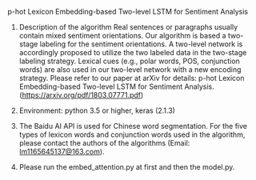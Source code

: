 p-hot Lexicon Embedding-based Two-level LSTM for Sentiment Analysis
1. Description of the algorithm
  Real sentences or paragraphs usually contain mixed sentiment orientations. Our algorithm is based a two-stage labeling for the sentiment orientations. A two-level network is accordingly proposed to utilize the two labeled data in the two-stage labeling strategy. Lexical cues (e.g., polar words, POS, conjunction words) are also used in our two-level network with a new encoding strategy. Please refer to our paper at arXiv for details: p-hot Lexicon Embedding-based Two-level LSTM for Sentiment Analysis.(https://arxiv.org/pdf/1803.07771.pdf)

2. Environment: python 3.5 or higher, keras (2.1.3)

3. The Baidu AI API is used for Chinese word segmentation. For the five types of lexicon words and conjunction words used in the algorithm, please contact the authors of the algorithms (Email: lm1165645137@163.com). 

4. Please run the embed_attention.py at first and then the model.py.
